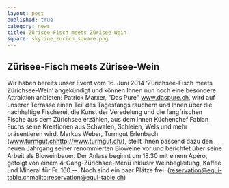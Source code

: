 ```yaml
---
layout: post
published: true
category: news
title: Zürisee-Fisch meets Zürisee-Wein
square: skyline_zurich_square.png
---
```

## Zürisee-Fisch meets Zürisee-Wein

Wir haben bereits unser Event vom 16. Juni 2014 ‘Zürichsee-Fisch meets Zürichsee-Wein’ angekündigt und können 
Ihnen nun noch eine besondere Attraktion anbieten: Patrick Marxer, "Das Pure" www.daspure.ch, 
wird auf unserer Terrasse einen Teil des Tagesfangs räuchern und Ihnen über die nachhaltige Fischerei, 
die Kunst der Veredelung und die fangfrischen Fische aus dem Zürichsee erzählen, 
aus dem Ihnen Küchenchef Fabian Fuchs seine Kreationen aus Schwalen, Schleien, Wels und mehr präsentieren wird. 
Markus Weber, Turmgut Erlenbach (www.turmgut.ch<http://www.turmgut.ch/>), stellt Ihnen passend dazu den neuen 
Jahrgang seiner renommierten Bioweine vor und berichtet über seine Arbeit als Bioweinbauer. 
Der Anlass beginnt um 18.30 mit einem Apéro, 
gefolgt von einem 4-Gang-Zürichsee-Menü inklusiv Weinbegleitung, Kaffee und Mineral für Fr. 160.--. 
Noch sind ein paar Plätze frei. (reservation@equi-table.ch<mailto:reservation@equi-table.ch>)
